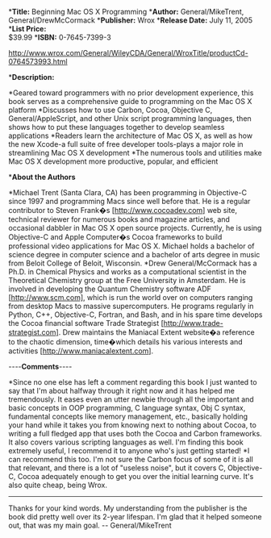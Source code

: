 


***Title:**
Beginning Mac OS X Programming
***Author:**
General/MikeTrent, General/DrewMcCormack
***Publisher:**
Wrox
***Release Date:**
July 11, 2005
***List Price:**   
$39.99
***ISBN:**
0-7645-7399-3

http://www.wrox.com/General/WileyCDA/General/WroxTitle/productCd-0764573993.html

***Description:**


*Geared toward programmers with no prior development experience, this book serves as a comprehensive guide to programming on the Mac OS X platform
*Discusses how to use Carbon, Cocoa, Objective C, General/AppleScript, and other Unix script programming languages, then shows how to put these languages together to develop seamless applications
*Readers learn the architecture of Mac OS X, as well as how the new Xcode-a full suite of free developer tools-plays a major role in streamlining Mac OS X development
*The numerous tools and utilities make Mac OS X development more productive, popular, and efficient


***About the Authors**


*Michael Trent (Santa Clara, CA) has been programming in Objective-C since 1997 and programming Macs since well before that. He is a regular contributor to Steven Frank�s [http://www.cocoadev.com] web site, technical reviewer for numerous books and magazine articles, and occasional dabbler in Mac OS X open source projects. Currently, he is using Objective-C and Apple Computer�s Cocoa frameworks to build professional video applications for Mac OS X. Michael holds a bachelor of science degree in computer science and a bachelor of arts degree in music from Beloit College of Beloit, Wisconsin.
*Drew General/McCormack has a Ph.D. in Chemical Physics and works as a computational scientist in the Theoretical Chemistry group at the Free University in Amsterdam. He is involved in developing the Quantum Chemistry software ADF [http://www.scm.com], which is run the world over on computers ranging from desktop Macs to massive supercomputers. He programs regularly in Python, C++, Objective-C, Fortran, and Bash, and in his spare time develops the Cocoa financial software Trade Strategist [http://www.trade-strategist.com]. Drew maintains the Maniacal Extent website�a reference to the chaotic dimension, time�which details his various interests and activities [http://www.maniacalextent.com].




----**Comments**----

*Since no one else has left a comment regarding this book I just wanted to say that I'm about halfway through it right now and it has helped me tremendously. It eases even an utter newbie through all the important and basic concepts in OOP programming, C language syntax, Obj C syntax, fundamental concepts like memory management, etc., basically holding your hand while it takes you from knowing next to nothing about Cocoa, to writing a full fledged app that uses both the Cocoa and Carbon frameworks. It also covers various scripting languages as well. I'm finding this book extremely useful, I recommend it to anyone who's just getting started!
*I can recommend this too.  I'm not sure the Carbon focus of some of it is all that relevant, and there is a lot of "useless noise", but it covers C, Objective-C, Cocoa adequately enough to get you over the initial learning curve.  It's also quite cheap, being Wrox.

----
Thanks for your kind words. My understanding from the publisher is the book did pretty well over its 2-year lifespan. I'm glad that it helped someone out, that was my main goal. -- General/MikeTrent